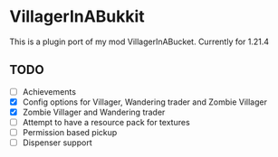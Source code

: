# VillagerInABukkit

This is a plugin port of my mod VillagerInABucket. Currently for 1.21.4

## TODO
- [ ] Achievements
- [x] Config options for Villager, Wandering trader and Zombie Villager
- [x] Zombie Villager and Wandering trader
- [ ] Attempt to have a resource pack for textures
- [ ] Permission based pickup
- [ ] Dispenser support